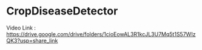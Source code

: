 # CropDiseaseDetector
Video Link : https://drive.google.com/drive/folders/1cioEowAL3R1kcJL3U7Mq5t1S57WIzQK3?usp=share_link
